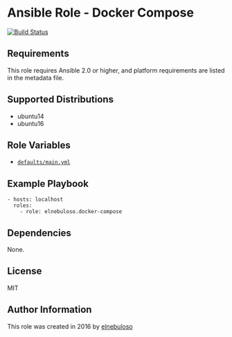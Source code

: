 # Ansible Role - Docker Compose

[![Build Status](https://travis-ci.org/elnebuloso/ansible-role-docker-compose.svg?branch=master)](https://travis-ci.org/elnebuloso/ansible-role-docker-compose)

## Requirements

This role requires Ansible 2.0 or higher, and platform requirements are listed in the metadata file.

## Supported Distributions

- ubuntu14
- ubuntu16

## Role Variables

- [`defaults/main.yml`](https://github.com/elnebuloso/ansible-role-docker-compose/blob/master/defaults/main.yml)

## Example Playbook

```
- hosts: localhost
  roles:
    - role: elnebuloso.docker-compose
```

## Dependencies

None.

##  License

MIT

##  Author Information

This role was created in 2016 by [elnebuloso](https://github.com/elnebuloso/)